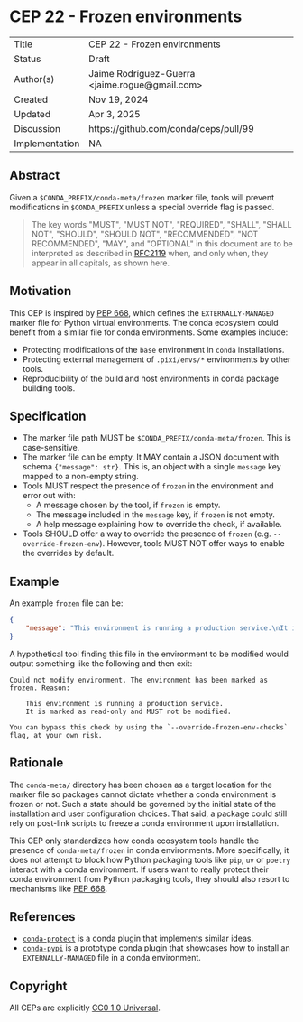 # CEP 22 - Frozen environments

<table>
<tr><td> Title </td><td> CEP 22 - Frozen environments </td>
<tr><td> Status </td><td> Draft </td></tr>
<tr><td> Author(s) </td><td> Jaime Rodríguez-Guerra &lt;jaime.rogue@gmail.com&gt;</td></tr>
<tr><td> Created </td><td> Nov 19, 2024</td></tr>
<tr><td> Updated </td><td> Apr 3, 2025</td></tr>
<tr><td> Discussion </td><td> https://github.com/conda/ceps/pull/99 </td></tr>
<tr><td> Implementation </td><td> NA </td></tr>
</table>

## Abstract

Given a `$CONDA_PREFIX/conda-meta/frozen` marker file, tools will prevent modifications in
`$CONDA_PREFIX` unless a special override flag is passed.

> The key words "MUST", "MUST NOT", "REQUIRED", "SHALL", "SHALL NOT", "SHOULD", "SHOULD NOT",
  "RECOMMENDED", "NOT RECOMMENDED", "MAY", and "OPTIONAL" in this document are to be interpreted as
  described in [RFC2119][RFC2119] when, and only when, they appear in all capitals, as shown here.

## Motivation

This CEP is inspired by [PEP 668][PEP-668], which defines the `EXTERNALLY-MANAGED` marker file for
Python virtual environments. The conda ecosystem could benefit from a similar file for conda
environments. Some examples include:

- Protecting modifications of the `base` environment in `conda` installations.
- Protecting external management of `.pixi/envs/*` environments by other tools.
- Reproducibility of the build and host environments in conda package building tools.

## Specification

- The marker file path MUST be `$CONDA_PREFIX/conda-meta/frozen`. This is case-sensitive.
- The marker file can be empty. It MAY contain a JSON document with schema `{"message": str}`. This is, an object with a single `message` key mapped to a non-empty string.
- Tools MUST respect the presence of `frozen` in the environment and error out with:
  - A message chosen by the tool, if `frozen` is empty.
  - The message included in the `message` key, if `frozen` is not empty.
  - A help message explaining how to override the check, if available.
- Tools SHOULD offer a way to override the presence of `frozen` (e.g. `--override-frozen-env`).
  However, tools MUST NOT offer ways to enable the overrides by default.

## Example

An example `frozen` file can be:

```json
{
    "message": "This environment is running a production service.\nIt is marked as read-only and MUST not be modified."
}
```

A hypothetical tool finding this file in the environment to be modified would output something
like the following and then exit:

```text
Could not modify environment. The environment has been marked as frozen. Reason:

    This environment is running a production service.
    It is marked as read-only and MUST not be modified.

You can bypass this check by using the `--override-frozen-env-checks` flag, at your own risk.
```

## Rationale

The `conda-meta/` directory has been chosen as a target location for the marker file so
packages cannot dictate whether a conda environment is frozen or not. Such a state should
be governed by the initial state of the installation and user configuration choices. That
said, a package could still rely on post-link scripts to freeze a conda environment upon
installation.

This CEP only standardizes how conda ecosystem tools handle the presence of `conda-meta/frozen`
in conda environments. More specifically, it does not attempt to block how Python packaging
tools like `pip`, `uv` or `poetry` interact with a conda environment. If users want to really
protect their conda environment from Python packaging tools, they should also resort to
mechanisms like [PEP 668][PEP-668].

## References

- [`conda-protect`](https://github.com/conda-incubator/conda-protect) is a conda plugin that
  implements similar ideas.
- [`conda-pypi`](https://github.com/conda-incubator/conda-pypi) is a prototype conda plugin
  that showcases how to install an `EXTERNALLY-MANAGED` file in a conda environment.

## Copyright

All CEPs are explicitly [CC0 1.0 Universal](https://creativecommons.org/publicdomain/zero/1.0/).

<!-- links -->

[PEP-668]: https://peps.python.org/pep-0668/
[RFC2119]: https://www.ietf.org/rfc/rfc2119.txt
